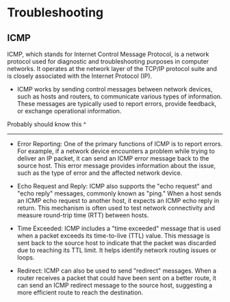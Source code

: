 <h1>Troubleshooting</h1>

## ICMP

ICMP, which stands for Internet Control Message Protocol, is a network protocol used for diagnostic and troubleshooting purposes in computer networks. It operates at the network layer of the TCP/IP protocol suite and is closely associated with the Internet Protocol (IP).

- ICMP works by sending control messages between network devices, such as hosts and routers, to communicate various types of information. These messages are typically used to report errors, provide feedback, or exchange operational information.

Probably should know this ^

---

- Error Reporting: One of the primary functions of ICMP is to report errors. For example, if a network device encounters a problem while trying to deliver an IP packet, it can send an ICMP error message back to the source host. This error message provides information about the issue, such as the type of error and the affected network device.

- Echo Request and Reply: ICMP also supports the "echo request" and "echo reply" messages, commonly known as "ping." When a host sends an ICMP echo request to another host, it expects an ICMP echo reply in return. This mechanism is often used to test network connectivity and measure round-trip time (RTT) between hosts.

- Time Exceeded: ICMP includes a "time exceeded" message that is used when a packet exceeds its time-to-live (TTL) value. This message is sent back to the source host to indicate that the packet was discarded due to reaching its TTL limit. It helps identify network routing issues or loops.

- Redirect: ICMP can also be used to send "redirect" messages. When a router receives a packet that could have been sent on a better route, it can send an ICMP redirect message to the source host, suggesting a more efficient route to reach the destination.
